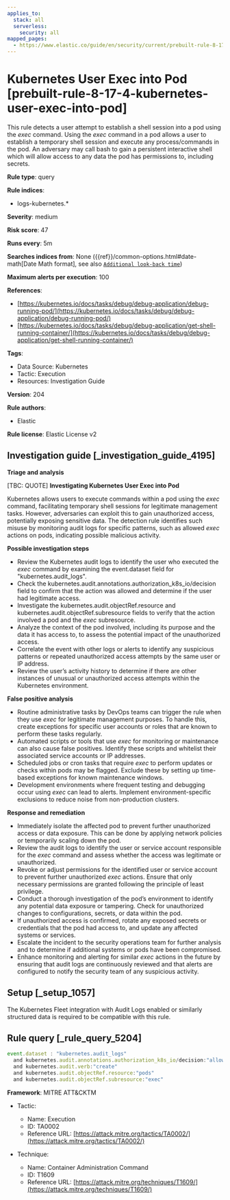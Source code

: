 ```yaml
---
applies_to:
  stack: all
  serverless:
    security: all
mapped_pages:
  - https://www.elastic.co/guide/en/security/current/prebuilt-rule-8-17-4-kubernetes-user-exec-into-pod.html
---
```


# Kubernetes User Exec into Pod [prebuilt-rule-8-17-4-kubernetes-user-exec-into-pod]

This rule detects a user attempt to establish a shell session into a pod using the *exec* command. Using the *exec* command in a pod allows a user to establish a temporary shell session and execute any process/commands in the pod. An adversary may call bash to gain a persistent interactive shell which will allow access to any data the pod has permissions to, including secrets.

**Rule type**: query

**Rule indices**:

* logs-kubernetes.*

**Severity**: medium

**Risk score**: 47

**Runs every**: 5m

**Searches indices from**: None ({{ref}}/common-options.html#date-math[Date Math format], see also [`Additional look-back time`](docs-content://solutions/security/detect-and-alert/create-detection-rule.md#rule-schedule))

**Maximum alerts per execution**: 100

**References**:

* [https://kubernetes.io/docs/tasks/debug/debug-application/debug-running-pod/](https://kubernetes.io/docs/tasks/debug/debug-application/debug-running-pod/)
* [https://kubernetes.io/docs/tasks/debug/debug-application/get-shell-running-container/](https://kubernetes.io/docs/tasks/debug/debug-application/get-shell-running-container/)

**Tags**:

* Data Source: Kubernetes
* Tactic: Execution
* Resources: Investigation Guide

**Version**: 204

**Rule authors**:

* Elastic

**Rule license**: Elastic License v2

## Investigation guide [_investigation_guide_4195]

**Triage and analysis**

[TBC: QUOTE]
**Investigating Kubernetes User Exec into Pod**

Kubernetes allows users to execute commands within a pod using the *exec* command, facilitating temporary shell sessions for legitimate management tasks. However, adversaries can exploit this to gain unauthorized access, potentially exposing sensitive data. The detection rule identifies such misuse by monitoring audit logs for specific patterns, such as allowed *exec* actions on pods, indicating possible malicious activity.

**Possible investigation steps**

* Review the Kubernetes audit logs to identify the user who executed the *exec* command by examining the event.dataset field for "kubernetes.audit_logs".
* Check the kubernetes.audit.annotations.authorization_k8s_io/decision field to confirm that the action was allowed and determine if the user had legitimate access.
* Investigate the kubernetes.audit.objectRef.resource and kubernetes.audit.objectRef.subresource fields to verify that the action involved a pod and the *exec* subresource.
* Analyze the context of the pod involved, including its purpose and the data it has access to, to assess the potential impact of the unauthorized access.
* Correlate the event with other logs or alerts to identify any suspicious patterns or repeated unauthorized access attempts by the same user or IP address.
* Review the user’s activity history to determine if there are other instances of unusual or unauthorized access attempts within the Kubernetes environment.

**False positive analysis**

* Routine administrative tasks by DevOps teams can trigger the rule when they use *exec* for legitimate management purposes. To handle this, create exceptions for specific user accounts or roles that are known to perform these tasks regularly.
* Automated scripts or tools that use *exec* for monitoring or maintenance can also cause false positives. Identify these scripts and whitelist their associated service accounts or IP addresses.
* Scheduled jobs or cron tasks that require *exec* to perform updates or checks within pods may be flagged. Exclude these by setting up time-based exceptions for known maintenance windows.
* Development environments where frequent testing and debugging occur using *exec* can lead to alerts. Implement environment-specific exclusions to reduce noise from non-production clusters.

**Response and remediation**

* Immediately isolate the affected pod to prevent further unauthorized access or data exposure. This can be done by applying network policies or temporarily scaling down the pod.
* Review the audit logs to identify the user or service account responsible for the *exec* command and assess whether the access was legitimate or unauthorized.
* Revoke or adjust permissions for the identified user or service account to prevent further unauthorized *exec* actions. Ensure that only necessary permissions are granted following the principle of least privilege.
* Conduct a thorough investigation of the pod’s environment to identify any potential data exposure or tampering. Check for unauthorized changes to configurations, secrets, or data within the pod.
* If unauthorized access is confirmed, rotate any exposed secrets or credentials that the pod had access to, and update any affected systems or services.
* Escalate the incident to the security operations team for further analysis and to determine if additional systems or pods have been compromised.
* Enhance monitoring and alerting for similar *exec* actions in the future by ensuring that audit logs are continuously reviewed and that alerts are configured to notify the security team of any suspicious activity.


## Setup [_setup_1057]

The Kubernetes Fleet integration with Audit Logs enabled or similarly structured data is required to be compatible with this rule.


## Rule query [_rule_query_5204]

```js
event.dataset : "kubernetes.audit_logs"
  and kubernetes.audit.annotations.authorization_k8s_io/decision:"allow"
  and kubernetes.audit.verb:"create"
  and kubernetes.audit.objectRef.resource:"pods"
  and kubernetes.audit.objectRef.subresource:"exec"
```

**Framework**: MITRE ATT&CKTM

* Tactic:

    * Name: Execution
    * ID: TA0002
    * Reference URL: [https://attack.mitre.org/tactics/TA0002/](https://attack.mitre.org/tactics/TA0002/)

* Technique:

    * Name: Container Administration Command
    * ID: T1609
    * Reference URL: [https://attack.mitre.org/techniques/T1609/](https://attack.mitre.org/techniques/T1609/)



